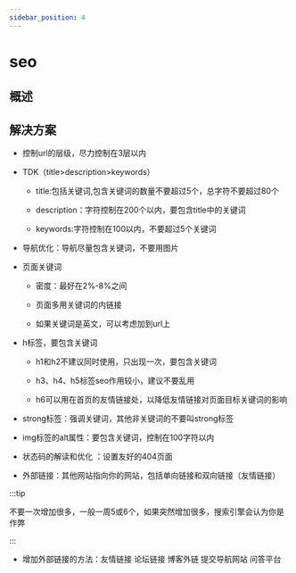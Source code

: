 ```yaml
---
sidebar_position: 4
---
```


# seo

## 概述

## 解决方案

- 控制url的层级，尽力控制在3层以内

- TDK（title>description>keywords）

    - title:包括关键词,包含关键词的数量不要超过5个，总字符不要超过80个

    - description：字符控制在200个以内，要包含title中的关键词

    - keywords:字符控制在100以内，不要超过5个关键词

- 导航优化：导航尽量包含关键词，不要用图片

- 页面关键词

    - 密度：最好在2%-8%之间

    - 页面多用关键词的内链接

    - 如果关键词是英文，可以考虑加到url上

- h标签，要包含关键词

    - h1和h2不建议同时使用，只出现一次，要包含关键词

    - h3、h4、h5标签seo作用较小，建议不要乱用

    - h6可以用在首页的友情链接处，以降低友情链接对页面目标关键词的影响

- strong标签：强调关键词，其他非关键词的不要叫strong标签

- img标签的alt属性：要包含关键词，控制在100字符以内

- 状态码的解读和优化 ：设置友好的404页面

- 外部链接：其他网站指向你的网站，包括单向链接和双向链接（友情链接）

:::tip

不要一次增加很多，一般一周5或6个，如果突然增加很多，搜索引擎会认为你是作弊

:::

- 增加外部链接的方法：友情链接 论坛链接 博客外链 提交导航网站 问答平台

